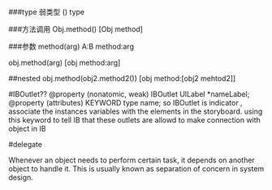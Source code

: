 

###type
    弱类型
    () type

###方法调用
    Obj.method()
    [Obj method]

###参数
    method(arg)
    A:B method:arg

obj.method(arg)
[obj method:arg]

##nested 
obj.method(obj2.method2())
[obj method:[obj2 mehtod2]]

#IBOutlet??
@property (nonatomic, weak) IBOutlet UILabel *nameLabel;
@property (attributes) KEYWORD type name;
so IBOutlet is indicator , associate the instances variables with the elements in the storyboard. using this keyword to tell IB that these outlets are allowd to make connection with object in IB

#delegate

Whenever an object needs to perform certain task, it depends on another object to handle it. This is usually known as separation of concern in system design.
